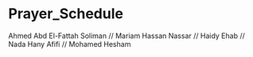# Prayer_Schedule



Ahmed Abd El-Fattah Soliman //
Mariam Hassan Nassar //
Haidy Ehab //
Nada Hany Afifi //
Mohamed Hesham 
